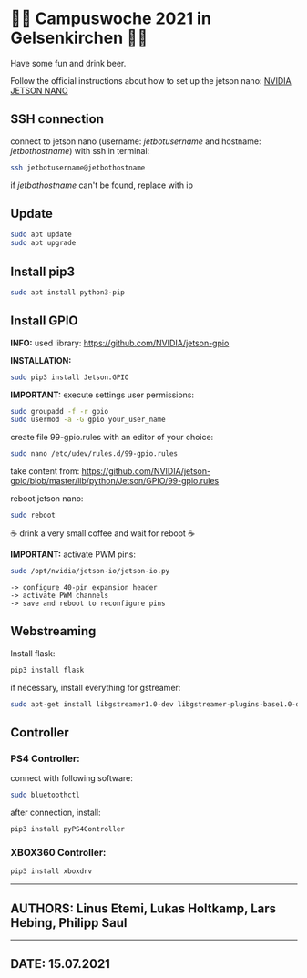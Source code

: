 # :beers::beers: Campuswoche 2021 in Gelsenkirchen :beers::beers:
Have some fun and drink beer.

Follow the official instructions about how to set up the jetson nano:
[NVIDIA JETSON NANO](https://developer.nvidia.com/embedded/learn/get-started-jetson-nano-2gb-devkit)

## SSH connection

connect to jetson nano (username: _jetbotusername_ and hostname: _jetbothostname_) with ssh in terminal:
```bash
ssh jetbotusername@jetbothostname
```
if _jetbothostname_ can't be found, replace with ip

## Update
```bash
sudo apt update
sudo apt upgrade
```

## Install pip3
```bash
sudo apt install python3-pip
```

## Install GPIO

**INFO:** used library: https://github.com/NVIDIA/jetson-gpio

**INSTALLATION:**
```bash
sudo pip3 install Jetson.GPIO
```

**IMPORTANT:** 	execute settings user permissions:
            
```bash
sudo groupadd -f -r gpio
sudo usermod -a -G gpio your_user_name
```
create file 99-gpio.rules with an editor of your choice:
```bash
sudo nano /etc/udev/rules.d/99-gpio.rules
```
take content from:
https://github.com/NVIDIA/jetson-gpio/blob/master/lib/python/Jetson/GPIO/99-gpio.rules


reboot jetson nano:
```bash
sudo reboot
```
:coffee: drink a very small coffee and wait for reboot :coffee:

**IMPORTANT:** 	activate PWM pins:
```bash
sudo /opt/nvidia/jetson-io/jetson-io.py
```

    -> configure 40-pin expansion header
    -> activate PWM channels
    -> save and reboot to reconfigure pins

## Webstreaming
Install flask:
```bash
pip3 install flask
```
if necessary, install everything for gstreamer:
```bash
sudo apt-get install libgstreamer1.0-dev libgstreamer-plugins-base1.0-dev libgstreamer-plugins-bad1.0-dev gstreamer1.0-plugins-base gstreamer1.0-plugins-good gstreamer1.0-plugins-bad gstreamer1.0-plugins-ugly gstreamer1.0-libav gstreamer1.0-doc gstreamer1.0-tools gstreamer1.0-x gstreamer1.0-alsa gstreamer1.0-gl gstreamer1.0-gtk3 gstreamer1.0-qt5 gstreamer1.0-pulseaudio opencv-python
```

## Controller
### PS4 Controller:
connect with following software:
```bash
sudo bluetoothctl
```
after connection, install:
```bash
pip3 install pyPS4Controller
```

### XBOX360 Controller:
```bash
pip3 install xboxdrv
```
---
AUTHORS: Linus Etemi, Lukas Holtkamp, Lars Hebing, Philipp Saul
---

---
DATE: 15.07.2021
---